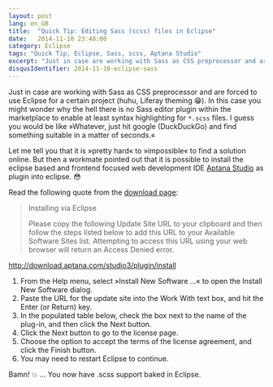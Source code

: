 ```yaml
---
layout: post
lang: en_GB
title:  "Quick Tip: Editing Sass (scss) files in Eclipse"
date:   2014-11-10 23:48:00
category: Eclipse
tags: "Quick Tip, Eclipse, Sass, scss, Aptana Studio"
excerpt: "Just in case are working with Sass as CSS preprocessor and are forced to use Eclipse for a certain project (huhu, Liferay theming). In this case you might wonder why the hell there is no Sass editor plugin within the marketplace to enable at least syntax highlighting for *.scss files. I guess you would be like »Whatever, just hit google (or DuckDuckGo) and find something suitable in a matter of seconds.«"
disqusIdentifier: 2014-11-10-eclipse-sass
---
```


Just in case are working with Sass as CSS preprocessor and are forced to use Eclipse for a certain project (huhu, Liferay theming :grin:). In this case you might wonder why the hell there is no Sass editor plugin within the marketplace to enable at least syntax highlighting for `*.scss` files. I guess you would be like »Whatever, just hit google (DuckDuckGo) and find something suitable in a matter of seconds.«

Let me tell you that it is »pretty hard« to »impossible« to find a solution online. But then a workmate pointed out that it is possible to install the eclipse based and frontend focused web development IDE [Aptana Studio](http://aptana.com/) as plugin into eclipse. :flushed:

Read the following quote from the [download page](http://aptana.com/downloads/start):

> Installing via Eclipse
> 
> Please copy the following Update Site URL to your clipboard and then follow the steps listed below to add this URL to your Available Software Sites list. Attempting to access this URL using your web browser will return an Access Denied error.
> 
<http://download.aptana.com/studio3/plugin/install>  
>
1. From the Help menu, select »Install New Software …« to open the Install New Software dialog.  
2. Paste the URL for the update site into the Work With text box, and hit the Enter (or Return) key.  
3. In the populated table below, check the box next to the name of the plug-in, and then click the Next button.  
4. Click the Next button to go to the license page.
5. Choose the option to accept the terms of the license agreement, and click the Finish button.
6. You may need to restart Eclipse to continue.

Bamn! :boom: … You now have .scss support baked in Eclipse. 


